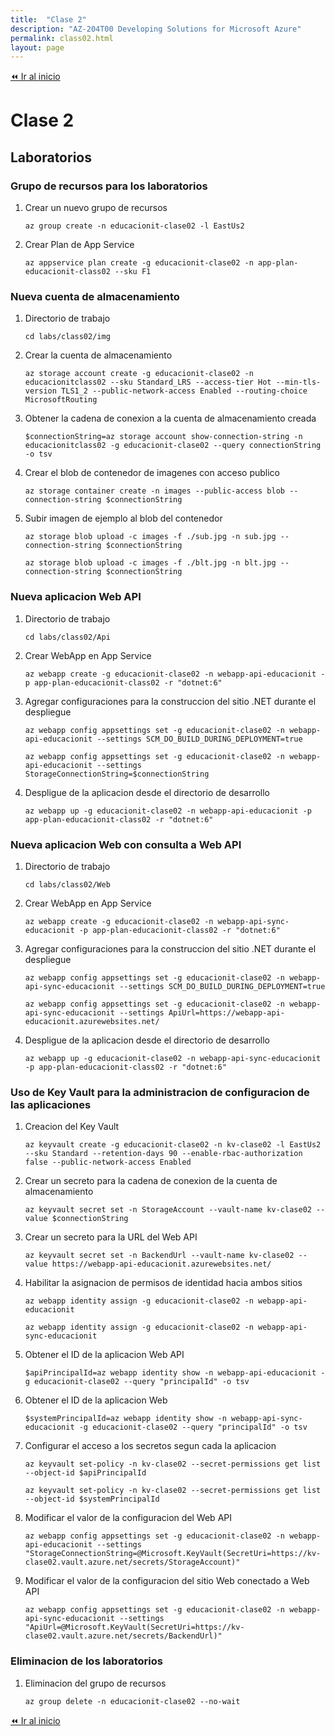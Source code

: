 ```yaml
---
title:  "Clase 2"
description: "AZ-204T00 Developing Solutions for Microsoft Azure"
permalink: class02.html
layout: page
---
```


[⏪ Ir al inicio](index.md)

# Clase 2

## Laboratorios

### Grupo de recursos para los laboratorios

1. Crear un nuevo grupo de recursos
    ```pwsh
    az group create -n educacionit-clase02 -l EastUs2
    ```
1. Crear Plan de App Service
    ```pwsh
    az appservice plan create -g educacionit-clase02 -n app-plan-educacionit-class02 --sku F1
    ```

### Nueva cuenta de almacenamiento

1. Directorio de trabajo
    ```pwsh
    cd labs/class02/img
    ```
1. Crear la cuenta de almacenamiento
    ```pwsh
    az storage account create -g educacionit-clase02 -n educacionitclass02 --sku Standard_LRS --access-tier Hot --min-tls-version TLS1_2 --public-network-access Enabled --routing-choice MicrosoftRouting
    ```
1. Obtener la cadena de conexion a la cuenta de almacenamiento creada
    ```pwsh
    $connectionString=az storage account show-connection-string -n educacionitclass02 -g educacionit-clase02 --query connectionString -o tsv
    ```
1. Crear el blob de contenedor de imagenes con acceso publico
    ```pwsh
    az storage container create -n images --public-access blob --connection-string $connectionString
    ```
1. Subir imagen de ejemplo al blob del contenedor
    ```pwsh
    az storage blob upload -c images -f ./sub.jpg -n sub.jpg --connection-string $connectionString

    az storage blob upload -c images -f ./blt.jpg -n blt.jpg --connection-string $connectionString
    ```

### Nueva aplicacion Web API

1. Directorio de trabajo
    ```pwsh
    cd labs/class02/Api
    ```
1. Crear WebApp en App Service
    ```pwsh
    az webapp create -g educacionit-clase02 -n webapp-api-educacionit -p app-plan-educacionit-class02 -r "dotnet:6"
    ```
1. Agregar configuraciones para la construccion del sitio .NET durante el despliegue
    ```pwsh
    az webapp config appsettings set -g educacionit-clase02 -n webapp-api-educacionit --settings SCM_DO_BUILD_DURING_DEPLOYMENT=true

    az webapp config appsettings set -g educacionit-clase02 -n webapp-api-educacionit --settings StorageConnectionString=$connectionString
    ```
1. Despligue de la aplicacion desde el directorio de desarrollo
    ```pwsh
    az webapp up -g educacionit-clase02 -n webapp-api-educacionit -p app-plan-educacionit-class02 -r "dotnet:6"
    ```

### Nueva aplicacion Web con consulta a Web API

1. Directorio de trabajo
    ```pwsh
    cd labs/class02/Web
    ```
1. Crear WebApp en App Service
    ```pwsh
    az webapp create -g educacionit-clase02 -n webapp-api-sync-educacionit -p app-plan-educacionit-class02 -r "dotnet:6"
    ```
1. Agregar configuraciones para la construccion del sitio .NET durante el despliegue
    ```pwsh
    az webapp config appsettings set -g educacionit-clase02 -n webapp-api-sync-educacionit --settings SCM_DO_BUILD_DURING_DEPLOYMENT=true

    az webapp config appsettings set -g educacionit-clase02 -n webapp-api-sync-educacionit --settings ApiUrl=https://webapp-api-educacionit.azurewebsites.net/
    ```
1. Despligue de la aplicacion desde el directorio de desarrollo
    ```pwsh
    az webapp up -g educacionit-clase02 -n webapp-api-sync-educacionit -p app-plan-educacionit-class02 -r "dotnet:6"
    ```

### Uso de Key Vault para la administracion de configuracion de las aplicaciones

1. Creacion del Key Vault
    ```pwsh
    az keyvault create -g educacionit-clase02 -n kv-clase02 -l EastUs2 --sku Standard --retention-days 90 --enable-rbac-authorization false --public-network-access Enabled
    ```
1. Crear un secreto para la cadena de conexion de la cuenta de almacenamiento
    ```pwsh
    az keyvault secret set -n StorageAccount --vault-name kv-clase02 --value $connectionString
    ```
1. Crear un secreto para la URL del Web API
    ```pwsh
    az keyvault secret set -n BackendUrl --vault-name kv-clase02 --value https://webapp-api-educacionit.azurewebsites.net/
    ```
1. Habilitar la asignacion de permisos de identidad hacia ambos sitios
    ```pwsh
    az webapp identity assign -g educacionit-clase02 -n webapp-api-educacionit

    az webapp identity assign -g educacionit-clase02 -n webapp-api-sync-educacionit
    ```
1. Obtener el ID de la aplicacion Web API
    ```pwsh
    $apiPrincipalId=az webapp identity show -n webapp-api-educacionit -g educacionit-clase02 --query "principalId" -o tsv
    ```
1. Obtener el ID de la aplicacion Web
    ```pwsh
    $systemPrincipalId=az webapp identity show -n webapp-api-sync-educacionit -g educacionit-clase02 --query "principalId" -o tsv
    ```
1. Configurar el acceso a los secretos segun cada la aplicacion
    ```pwsh
    az keyvault set-policy -n kv-clase02 --secret-permissions get list --object-id $apiPrincipalId

    az keyvault set-policy -n kv-clase02 --secret-permissions get list --object-id $systemPrincipalId
    ```
1. Modificar el valor de la configuracion del Web API
    ```pwsh
    az webapp config appsettings set -g educacionit-clase02 -n webapp-api-educacionit --settings "StorageConnectionString=@Microsoft.KeyVault(SecretUri=https://kv-clase02.vault.azure.net/secrets/StorageAccount)"
    ```
1. Modificar el valor de la configuracion del sitio Web conectado a Web API
    ```pwsh
    az webapp config appsettings set -g educacionit-clase02 -n webapp-api-sync-educacionit --settings "ApiUrl=@Microsoft.KeyVault(SecretUri=https://kv-clase02.vault.azure.net/secrets/BackendUrl)"
    ```

### Eliminacion de los laboratorios

1. Eliminacion del grupo de recursos
    ```pwsh
    az group delete -n educacionit-clase02 --no-wait
    ```

[⏪ Ir al inicio](index.md)